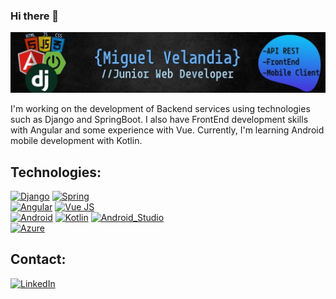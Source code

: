 ### Hi there 👋

![Banner-JrDev](https://raw.githubusercontent.com/mthor-v/mthor-v/main/init_banner.jpg)

I'm working on the development of Backend services using technologies such as Django and SpringBoot. I also have FrontEnd development skills with Angular and some experience with Vue. Currently, I'm learning Android mobile development with Kotlin.

## Technologies:
[![Django](https://img.shields.io/badge/Django-092E20?style=for-the-badge&logo=Django&logoColor=white&labelColor=101010)]()
[![Spring](https://img.shields.io/badge/Spring-6DB33F?style=for-the-badge&logo=Spring&logoColor=white&labelColor=101010)]()
</br>
[![Angular](https://img.shields.io/badge/Angular-A6120D?style=for-the-badge&logo=Angular&logoColor=white&labelColor=101010)]()
[![Vue JS](https://img.shields.io/badge/Vue.js-34495E?style=for-the-badge&logo=Vue.js&logoColor=white&labelColor=101010)]()
</br>
[![Android](https://img.shields.io/badge/Android-3DDC84?style=for-the-badge&logo=android&logoColor=white&labelColor=101010)]()
[![Kotlin](https://img.shields.io/badge/Kotlin-0095D5?style=for-the-badge&logo=kotlin&logoColor=white&labelColor=101010)]()
[![Android_Studio](https://img.shields.io/badge/Android_Studio-3DDC84?style=for-the-badge&logo=android-studio&logoColor=white&labelColor=101010)]()
</br>
[![Azure](https://img.shields.io/badge/Azure-0073C6?style=for-the-badge&logo=MicrosoftAzure&logoColor=white&labelColor=101010)]()

## Contact:
[![LinkedIn](https://img.shields.io/badge/LinkedIn-0073C6?style=for-the-badge&logo=LinkedIn&logoColor=white&labelColor=101010)](https://www.linkedin.com/in/miguet-velandia)

<!--
**mthor-v/mthor-v** is a ✨ _special_ ✨ repository because its `README.md` (this file) appears on your GitHub profile.

Here are some ideas to get you started:

- 🔭 I’m currently working on ...
- 🌱 I’m currently learning ...
- 👯 I’m looking to collaborate on ...
- 🤔 I’m looking for help with ...
- 💬 Ask me about ...
- 📫 How to reach me: ...
- 😄 Pronouns: ...
- ⚡ Fun fact: ...
-->
